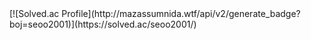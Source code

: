 <div>
  [![Solved.ac Profile](http://mazassumnida.wtf/api/v2/generate_badge?boj=seoo2001)](https://solved.ac/seoo2001/)
</div>
